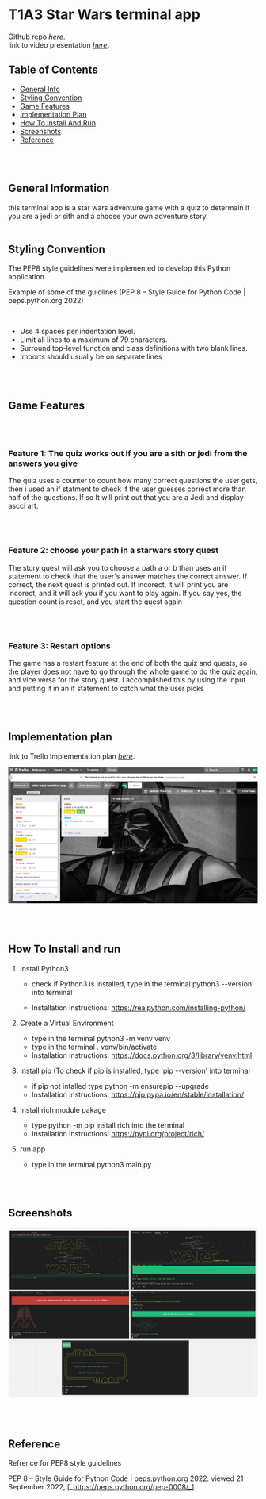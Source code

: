 # T1A3 Star Wars terminal app

Github repo [_here_](https://github.com/roger2727/MitchellRoger_T1A2). \
link to video presentation [_here_](hkg).

## Table of Contents

- [General Info](#general-information)
- [Styling Convention](#styling-convention)
- [Game Features](#game-features)
- [Implementation Plan](#implementation-plan)
- [How To Install And Run](#how-to-install-and-run)
- [Screenshots](#screenshots)
- [Reference](#reference)

<br>
<br>

## **General Information**

this terminal app is a star wars adventure game with a quiz to determain if you are a jedi or sith and a choose your own adventure story.
<br>
<br>

## **Styling Convention**

The PEP8 style guidelines were implemented to develop this Python application.

Example of some of the guidlines (PEP 8 – Style Guide for Python Code | peps.python.org 2022)

<br>

- Use 4 spaces per indentation level.
- Limit all lines to a maximum of 79 characters.
- Surround top-level function and class definitions with two blank lines.
- Imports should usually be on separate lines

<br>
<br>

## **Game Features**

<br>
<br>

### **Feature 1: The quiz works out if you are a sith or jedi from the answers you give**

The quiz uses a counter to count how many correct questions the user gets, then i used an if statment to check if the user guesses correct more than half of the questions. If so It will print out that you are a Jedi and display ascci art.

<br>
<br>

### **Feature 2: choose your path in a starwars story quest**

The story quest will ask you to choose a path a or b than uses an if statement to check that the user's answer matches the correct answer. If correct, the next quest is printed out. If incorect, it will print you are incorect, and it will ask you if you want to play again. If you say yes, the question count is reset, and you start the quest again

<br>
<br>

### **Feature 3: Restart options**

The game has a restart feature at the end of both the quiz and quests, so the player does not have to go through the whole game to do the quiz again, and vice versa for the story quest. I accomplished this by using the input and putting it in an if statement to catch what the user picks

<br>
<br>

## **Implementation plan**

link to Trello Implementation plan [_here_](https://trello.com/b/p572wN56/star-wars-terminal-app).

![Example screenshot](/docs/trelloboard.png)

<br>
<br>

## **How To Install and run**

1. Install Python3

   - check if Python3 is installed, type in the terminal python3 --version' into terminal

   - Installation instructions: https://realpython.com/installing-python/

2. Create a Virtual Environment

   - type in the terminal python3 -m venv venv
   - type in the terminal . venv/bin/activate
   - Installation instructions: https://docs.python.org/3/library/venv.html

3. Install pip (To check if pip is installed, type 'pip --version' into terminal

   - if pip not intalled type python -m ensurepip --upgrade
   - Installation instructions: https://pip.pypa.io/en/stable/installation/

4. Install rich module pakage

   - type python -m pip install rich into the terminal
   - Installation instructions: https://pypi.org/project/rich/

5. run app

   - type in the terminal python3 main.py

<br>
<br>

## **Screenshots**

![Example screenshot](/docs/Screen%20Shots.png)

<br>
<br>

## **Reference**

Refrence for PEP8 style guidelines

PEP 8 – Style Guide for Python Code | peps.python.org 2022. viewed 21 September 2022, [_https://peps.python.org/pep-0008/_].
